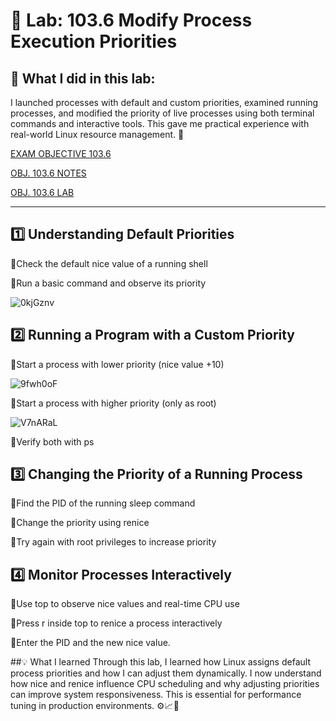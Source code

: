 # 🧪 Lab: 103.6 Modify Process Execution Priorities

## 📌 What I did in this lab:
I launched processes with default and custom priorities, examined running processes, and modified the priority of live processes using both terminal commands and interactive tools. This gave me practical experience with real-world Linux resource management. 🧠

[EXAM OBJECTIVE 103.6](https://www.lpi.org/our-certifications/exam-101-102-objectives/#103.6_Modify_process_execution_priorities)

[OBJ. 103.6 NOTES]()

[OBJ. 103.6 LAB]()

---

## 1️⃣ Understanding Default Priorities

🔹Check the default nice value of a running shell

🔹Run a basic command and observe its priority

![0kjGznv](https://github.com/user-attachments/assets/b29851cf-7030-4246-b1fe-041a99b0e549)

## 2️⃣ Running a Program with a Custom Priority

🔹Start a process with lower priority (nice value +10)

![9fwh0oF](https://github.com/user-attachments/assets/e5d62367-561f-400a-a539-fb45cb8c9df3)

🔹Start a process with higher priority (only as root)

![V7nARaL](https://github.com/user-attachments/assets/23b4801e-5101-4316-989a-c389ee512a35)

🔹Verify both with ps

## 3️⃣ Changing the Priority of a Running Process

🔹Find the PID of the running sleep command

🔹Change the priority using renice

🔹Try again with root privileges to increase priority

## 4️⃣ Monitor Processes Interactively

🔹Use top to observe nice values and real-time CPU use

🔹Press r inside top to renice a process interactively

🔹Enter the PID and the new nice value.

##💡 What I learned
Through this lab, I learned how Linux assigns default process priorities and how I can adjust them dynamically. I now understand how nice and renice influence CPU scheduling and why adjusting priorities can improve system responsiveness. This is essential for performance tuning in production environments. ⚙️📈🐧

